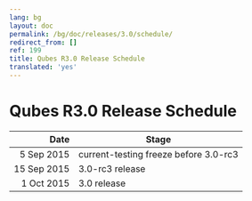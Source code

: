 ```yaml
---
lang: bg
layout: doc
permalink: /bg/doc/releases/3.0/schedule/
redirect_from: []
ref: 199
title: Qubes R3.0 Release Schedule
translated: 'yes'
---
```


Qubes R3.0 Release Schedule
===========================

|  Date       | Stage                                 |
| -----------:| ------------------------------------- |
|  5 Sep 2015 | current-testing freeze before 3.0-rc3 |
| 15 Sep 2015 | 3.0-rc3 release                       |
|  1 Oct 2015 | 3.0 release                           |